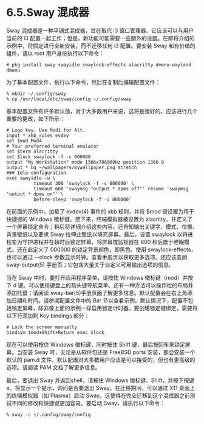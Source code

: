 # 6.5.Sway 混成器

Sway 混成器是一种平铺式混成器，旨在取代 i3 窗口管理器。它应该可以与用户当前的 i3 配置一起工作；但是，新功能可能需要一些额外的设置。在即将介绍的示例中，将假定进行全新安装，而不迁移任何 i3 配置。要安装 Sway 和有价值的组件，请以 root 用户身份执行以下命令：

```
# pkg install sway swayidle swaylock-effects alacritty dmenu-wayland dmenu
```

为了基本配置文件，执行以下命令，然后在复制后编辑配置文件：

```
% mkdir ~/.config/sway
% cp /usr/local/etc/sway/config ~/.config/sway
```

基本配置文件有许多默认值，对于大多数用户来说，这将是很好的。应该进行几个重要的更改，如下所示：

```
# Logo key. Use Mod1 for Alt.
input * xkb_rules evdev
set $mod Mod4
# Your preferred terminal emulator
set $term alacritty
set $lock swaylock -f -c 000000
output "My Workstation" mode 1366x786@60Hz position 1366 0
output * bg ~/wallpapers/mywallpaper.png stretch
### Idle configuration
exec swayidle -w \
          timeout 300 'swaylock -f -c 000000' \
          timeout 600 'swaymsg "output * dpms off"' resume 'swaymsg "output * dpms on"' \
          before-sleep 'swaylock -f -c 000000'
```

在前面的示例中，加载了 evdev(4) 事件的 xkb 规则，并将 $mod 键设置为用于快捷键的 Windows 徽标键。接下来，终端模拟器被设置为 alacritty，并定义了一个屏幕锁定命令；稍后将详细介绍这些内容。还告知输出关键字、模式、位置、背景壁纸以及要求 Sway 拉伸此壁纸以填充屏幕。最后，设置 swaylock 以将进程变为守护进程并在超时后锁定屏幕，将屏幕或监视器在 600 秒后置于睡眠模式。还在此定义了 000000 的锁定背景颜色，即黑色。使用 swaylock-effects，也可以通过 --clock 参数显示时钟。查看手册页以获取更多选项。还应该查阅 sway-output(5) 手册页；它包含大量关于自定义可用输出选项的信息。

当在 Sway 中时，要打开应用程序菜单，请按住 Windows 徽标键（mod）并按下 d 键。可以使用键盘上的箭头键导航菜单。还有一种方法可以操作栏的布局并添加托盘；请阅读 sway-bar(5)手册页面了解更多信息。默认配置会在右上角添加日期和时间。请参阅配置文件中的 Bar 节以查看示例。默认情况下，配置不包括锁定屏幕，除非像上面的示例一样启用锁定计时器。要创建锁定键绑定，需要将以下行添加到 Key bindings 部分：

```
# Lock the screen manually
bindsym $mod+Shift+Return exec $lock
```

现在可以使用按住 Windows 徽标键，同时按住 Shift 键，最后按回车来锁定屏幕。当安装 Sway 时，无论是从软件包还是 FreeBSD ports 安装，都会安装一个默认的 pam.d 文件。默认配置对大多数用户应该是可以接受的，但也有更高级的选项。请阅读 PAM 文档了解更多信息。

最后，要退出 Sway 并返回shell，请按住 Windows 徽标键、Shift，并按下按键 e。将显示一个提示，询问是否要退出 Sway。在迁移期间，可以通过 X11 桌面上的终端模拟器（如 Plasma）启动 Sway。这使得在完全迁移到这个混成器之前测试不同的修改和快捷键更加容易。要启动 Sway，请执行以下命令：

```
% sway -c ~/.config/sway/config
```
